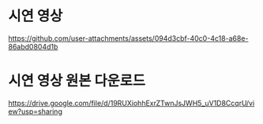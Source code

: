 # 시연 영상
https://github.com/user-attachments/assets/094d3cbf-40c0-4c18-a68e-86abd0804d1b

# 시연 영상 원본 다운로드
https://drive.google.com/file/d/19RUXiohhExrZTwnJsJWH5_uV1D8CcqrU/view?usp=sharing
